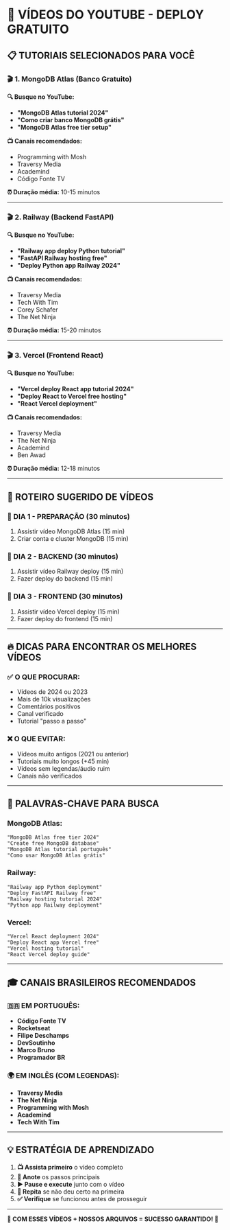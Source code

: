 # 🎥 VÍDEOS DO YOUTUBE - DEPLOY GRATUITO

## 📋 **TUTORIAIS SELECIONADOS PARA VOCÊ**

### 🎬 **1. MongoDB Atlas (Banco Gratuito)**

**🔍 Busque no YouTube:**
- **"MongoDB Atlas tutorial 2024"**
- **"Como criar banco MongoDB grátis"**
- **"MongoDB Atlas free tier setup"**

**📺 Canais recomendados:**
- Programming with Mosh
- Traversy Media
- Academind
- Código Fonte TV

**⏰ Duração média:** 10-15 minutos

---

### 🎬 **2. Railway (Backend FastAPI)**

**🔍 Busque no YouTube:**
- **"Railway app deploy Python tutorial"**
- **"FastAPI Railway hosting free"**
- **"Deploy Python app Railway 2024"**

**📺 Canais recomendados:**
- Traversy Media
- Tech With Tim
- Corey Schafer
- The Net Ninja

**⏰ Duração média:** 15-20 minutos

---

### 🎬 **3. Vercel (Frontend React)**

**🔍 Busque no YouTube:**
- **"Vercel deploy React app tutorial 2024"**
- **"Deploy React to Vercel free hosting"**
- **"React Vercel deployment"**

**📺 Canais recomendados:**
- Traversy Media
- The Net Ninja
- Academind
- Ben Awad

**⏰ Duração média:** 12-18 minutos

---

## 🎯 **ROTEIRO SUGERIDO DE VÍDEOS**

### **📱 DIA 1 - PREPARAÇÃO (30 minutos)**
1. Assistir vídeo MongoDB Atlas (15 min)
2. Criar conta e cluster MongoDB (15 min)

### **📱 DIA 2 - BACKEND (30 minutos)**
1. Assistir vídeo Railway deploy (15 min)
2. Fazer deploy do backend (15 min)

### **📱 DIA 3 - FRONTEND (30 minutos)**
1. Assistir vídeo Vercel deploy (15 min)
2. Fazer deploy do frontend (15 min)

---

## 🔥 **DICAS PARA ENCONTRAR OS MELHORES VÍDEOS**

### **✅ O QUE PROCURAR:**
- Vídeos de 2024 ou 2023
- Mais de 10k visualizações
- Comentários positivos
- Canal verificado
- Tutorial "passo a passo"

### **❌ O QUE EVITAR:**
- Vídeos muito antigos (2021 ou anterior)
- Tutoriais muito longos (+45 min)
- Vídeos sem legendas/áudio ruim
- Canais não verificados

---

## 📖 **PALAVRAS-CHAVE PARA BUSCA**

### **MongoDB Atlas:**
```
"MongoDB Atlas free tier 2024"
"Create free MongoDB database"
"MongoDB Atlas tutorial português"
"Como usar MongoDB Atlas grátis"
```

### **Railway:**
```
"Railway app Python deployment"
"Deploy FastAPI Railway free"
"Railway hosting tutorial 2024"
"Python app Railway deployment"
```

### **Vercel:**
```
"Vercel React deployment 2024"
"Deploy React app Vercel free"
"Vercel hosting tutorial"
"React Vercel deploy guide"
```

---

## 🎓 **CANAIS BRASILEIROS RECOMENDADOS**

### **🇧🇷 EM PORTUGUÊS:**
- **Código Fonte TV**
- **Rocketseat**
- **Filipe Deschamps**
- **DevSoutinho**
- **Marco Bruno**
- **Programador BR**

### **🌍 EM INGLÊS (COM LEGENDAS):**
- **Traversy Media**
- **The Net Ninja**
- **Programming with Mosh**
- **Academind**
- **Tech With Tim**

---

## 💡 **ESTRATÉGIA DE APRENDIZADO**

1. **📺 Assista primeiro** o vídeo completo
2. **📝 Anote** os passos principais
3. **▶️ Pause e execute** junto com o vídeo
4. **🔄 Repita** se não deu certo na primeira
5. **✅ Verifique** se funcionou antes de prosseguir

---

**🎯 COM ESSES VÍDEOS + NOSSOS ARQUIVOS = SUCESSO GARANTIDO! 🚀**